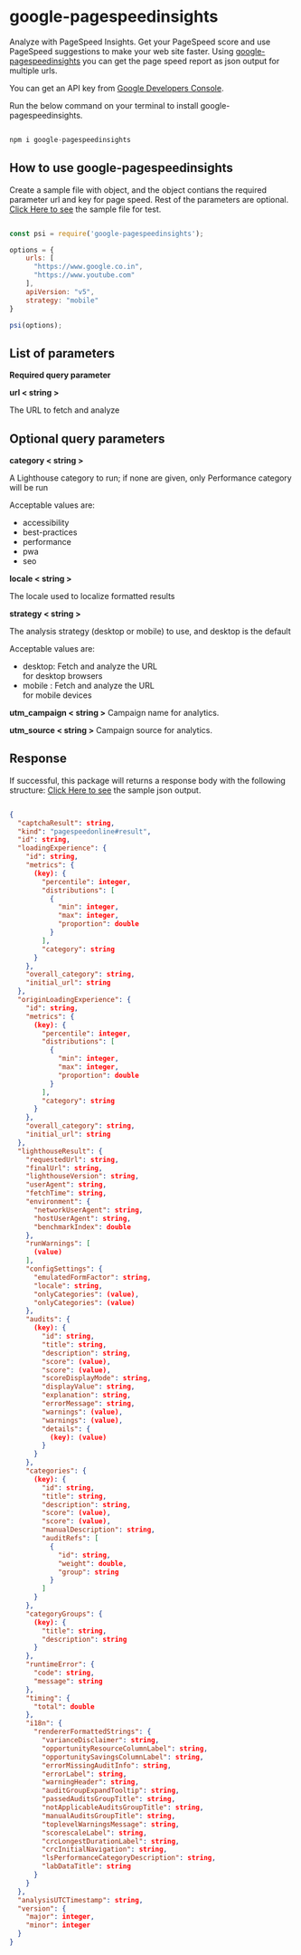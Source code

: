 # google-pagespeedinsights
Analyze with PageSpeed Insights. Get your PageSpeed score and use PageSpeed suggestions to make your web site faster. Using [google-pagespeedinsights](https://www.npmjs.com/package/google-pagespeedinsights) you can get the page speed report as json output for multiple urls.

You can get an API key from [Google Developers Console](https://console.developers.google.com/).

Run the below command on your terminal to install google-pagespeedinsights.

```JavaScript

npm i google-pagespeedinsights

```

## How to use google-pagespeedinsights

Create a sample file with object, and the object contians the required parameter url and key for page speed. Rest of the parameters are optional.
[Click Here to see](https://github.com/eesakky/pagespeedinsights/blob/master/sample/sample.js) the sample file for test. 

```JavaScript

const psi = require('google-pagespeedinsights');

options = {
    urls: [
      "https://www.google.co.in",
      "https://www.youtube.com"
    ],
    apiVersion: "v5",
    strategy: "mobile"
}

psi(options);

```

## List of parameters

**Required query parameter**                                                            

**url < string >**

The URL to fetch and analyze                     

## Optional query parameters                                                           

**category < string >**

A Lighthouse category to run; if none are given, 
only Performance category will be run           
                                    
Acceptable values are:                      
* accessibility                             
* best-practices                            
* performance                               
* pwa                                       
* seo                                       

**locale < string >**	      

The locale used to localize formatted results     

**strategy < string >**	 

The analysis strategy (desktop or mobile) to use,
and desktop is the default                        

Acceptable values are:                       
* desktop: Fetch and analyze the URL         
for desktop browsers                       
* mobile : Fetch and analyze the URL         
for mobile devices                         

**utm_campaign < string >**
Campaign name for analytics.                     

**utm_source < string >**
Campaign source for analytics.                    


## Response

If successful, this package will returns a response body with the following structure:
[Click Here to see](https://github.com/eesakky/pagespeedinsights/blob/master/sample/sample-output.json) the sample json output. 

``` json

{
  "captchaResult": string,
  "kind": "pagespeedonline#result",
  "id": string,
  "loadingExperience": {
    "id": string,
    "metrics": {
      (key): {
        "percentile": integer,
        "distributions": [
          {
            "min": integer,
            "max": integer,
            "proportion": double
          }
        ],
        "category": string
      }
    },
    "overall_category": string,
    "initial_url": string
  },
  "originLoadingExperience": {
    "id": string,
    "metrics": {
      (key): {
        "percentile": integer,
        "distributions": [
          {
            "min": integer,
            "max": integer,
            "proportion": double
          }
        ],
        "category": string
      }
    },
    "overall_category": string,
    "initial_url": string
  },
  "lighthouseResult": {
    "requestedUrl": string,
    "finalUrl": string,
    "lighthouseVersion": string,
    "userAgent": string,
    "fetchTime": string,
    "environment": {
      "networkUserAgent": string,
      "hostUserAgent": string,
      "benchmarkIndex": double
    },
    "runWarnings": [
      (value)
    ],
    "configSettings": {
      "emulatedFormFactor": string,
      "locale": string,
      "onlyCategories": (value),
      "onlyCategories": (value)
    },
    "audits": {
      (key): {
        "id": string,
        "title": string,
        "description": string,
        "score": (value),
        "score": (value),
        "scoreDisplayMode": string,
        "displayValue": string,
        "explanation": string,
        "errorMessage": string,
        "warnings": (value),
        "warnings": (value),
        "details": {
          (key): (value)
        }
      }
    },
    "categories": {
      (key): {
        "id": string,
        "title": string,
        "description": string,
        "score": (value),
        "score": (value),
        "manualDescription": string,
        "auditRefs": [
          {
            "id": string,
            "weight": double,
            "group": string
          }
        ]
      }
    },
    "categoryGroups": {
      (key): {
        "title": string,
        "description": string
      }
    },
    "runtimeError": {
      "code": string,
      "message": string
    },
    "timing": {
      "total": double
    },
    "i18n": {
      "rendererFormattedStrings": {
        "varianceDisclaimer": string,
        "opportunityResourceColumnLabel": string,
        "opportunitySavingsColumnLabel": string,
        "errorMissingAuditInfo": string,
        "errorLabel": string,
        "warningHeader": string,
        "auditGroupExpandTooltip": string,
        "passedAuditsGroupTitle": string,
        "notApplicableAuditsGroupTitle": string,
        "manualAuditsGroupTitle": string,
        "toplevelWarningsMessage": string,
        "scorescaleLabel": string,
        "crcLongestDurationLabel": string,
        "crcInitialNavigation": string,
        "lsPerformanceCategoryDescription": string,
        "labDataTitle": string
      }
    }
  },
  "analysisUTCTimestamp": string,
  "version": {
    "major": integer,
    "minor": integer
  }
}

```
